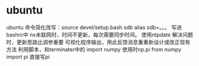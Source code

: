 # ubuntu
ubuntu 命令简化改写：source devel/setup.bash    sdb    alias sdb=。。。 写进bashrc中
nx未联网时，时间不更新，每次需要同步时间。 使用ntpdate
解决问题时，更新思路比调参重要
可视化程序输出，用此反馈消息重重新设计或改正现有方法
利用脚本，和terminater中的 
import numpy  使用时np.pi
from numpy import pi  直接写pi
